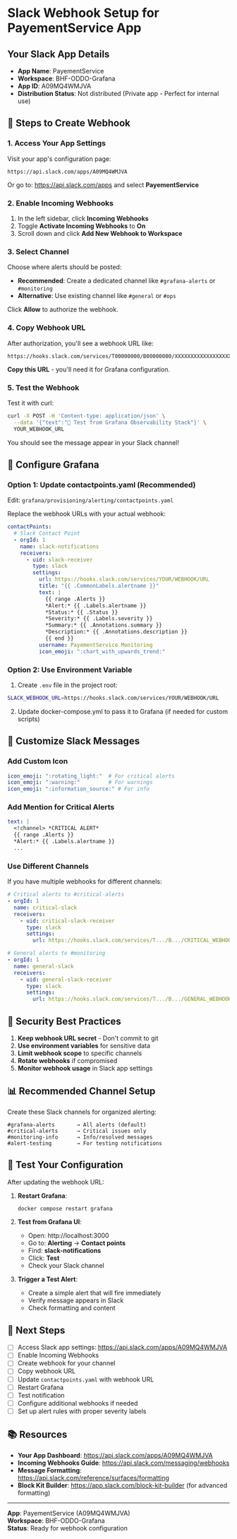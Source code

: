 # Slack Webhook Setup for PayementService App

## Your Slack App Details
- **App Name**: PayementService
- **Workspace**: BHF-ODDO-Grafana
- **App ID**: A09MQ4WMJVA
- **Distribution Status**: Not distributed (Private app - Perfect for internal use)

## 📝 Steps to Create Webhook

### 1. Access Your App Settings

Visit your app's configuration page:
```
https://api.slack.com/apps/A09MQ4WMJVA
```

Or go to: https://api.slack.com/apps and select **PayementService**

### 2. Enable Incoming Webhooks

1. In the left sidebar, click **Incoming Webhooks**
2. Toggle **Activate Incoming Webhooks** to **On**
3. Scroll down and click **Add New Webhook to Workspace**

### 3. Select Channel

Choose where alerts should be posted:
- **Recommended**: Create a dedicated channel like `#grafana-alerts` or `#monitoring`
- **Alternative**: Use existing channel like `#general` or `#ops`

Click **Allow** to authorize the webhook.

### 4. Copy Webhook URL

After authorization, you'll see a webhook URL like:
```
https://hooks.slack.com/services/T00000000/B00000000/XXXXXXXXXXXXXXXXXXXX
```

**Copy this URL** - you'll need it for Grafana configuration.

### 5. Test the Webhook

Test it with curl:
```bash
curl -X POST -H 'Content-type: application/json' \
  --data '{"text":"🎉 Test from Grafana Observability Stack"}' \
  YOUR_WEBHOOK_URL
```

You should see the message appear in your Slack channel!

## 🔧 Configure Grafana

### Option 1: Update contactpoints.yaml (Recommended)

Edit: `grafana/provisioning/alerting/contactpoints.yaml`

Replace the webhook URLs with your actual webhook:

```yaml
contactPoints:
  # Slack Contact Point
  - orgId: 1
    name: slack-notifications
    receivers:
      - uid: slack-receiver
        type: slack
        settings:
          url: https://hooks.slack.com/services/YOUR/WEBHOOK/URL
          title: "{{ .CommonLabels.alertname }}"
          text: |
            {{ range .Alerts }}
            *Alert:* {{ .Labels.alertname }}
            *Status:* {{ .Status }}
            *Severity:* {{ .Labels.severity }}
            *Summary:* {{ .Annotations.summary }}
            *Description:* {{ .Annotations.description }}
            {{ end }}
          username: PayementService Monitoring
          icon_emoji: ":chart_with_upwards_trend:"
```

### Option 2: Use Environment Variable

1. Create `.env` file in the project root:
```bash
SLACK_WEBHOOK_URL=https://hooks.slack.com/services/YOUR/WEBHOOK/URL
```

2. Update docker-compose.yml to pass it to Grafana (if needed for custom scripts)

## 🎨 Customize Slack Messages

### Add Custom Icon
```yaml
icon_emoji: ":rotating_light:"  # For critical alerts
icon_emoji: ":warning:"         # For warnings
icon_emoji: ":information_source:" # For info
```

### Add Mention for Critical Alerts
```yaml
text: |
  <!channel> *CRITICAL ALERT*
  {{ range .Alerts }}
  *Alert:* {{ .Labels.alertname }}
  ...
```

### Use Different Channels
If you have multiple webhooks for different channels:
```yaml
# Critical alerts to #critical-alerts
- orgId: 1
  name: critical-slack
  receivers:
    - uid: critical-slack-receiver
      type: slack
      settings:
        url: https://hooks.slack.com/services/T.../B.../CRITICAL_WEBHOOK

# General alerts to #monitoring
- orgId: 1
  name: general-slack
  receivers:
    - uid: general-slack-receiver
      type: slack
      settings:
        url: https://hooks.slack.com/services/T.../B.../GENERAL_WEBHOOK
```

## 🔐 Security Best Practices

1. **Keep webhook URL secret** - Don't commit to git
2. **Use environment variables** for sensitive data
3. **Limit webhook scope** to specific channels
4. **Rotate webhooks** if compromised
5. **Monitor webhook usage** in Slack app settings

## 📊 Recommended Channel Setup

Create these Slack channels for organized alerting:

```
#grafana-alerts       → All alerts (default)
#critical-alerts      → Critical issues only
#monitoring-info      → Info/resolved messages
#alert-testing        → For testing notifications
```

## 🧪 Test Your Configuration

After updating the webhook URL:

1. **Restart Grafana**:
   ```bash
   docker compose restart grafana
   ```

2. **Test from Grafana UI**:
   - Open: http://localhost:3000
   - Go to: **Alerting** → **Contact points**
   - Find: **slack-notifications**
   - Click: **Test**
   - Check your Slack channel

3. **Trigger a Test Alert**:
   - Create a simple alert that will fire immediately
   - Verify message appears in Slack
   - Check formatting and content

## 🎯 Next Steps

- [ ] Access Slack app settings: https://api.slack.com/apps/A09MQ4WMJVA
- [ ] Enable Incoming Webhooks
- [ ] Create webhook for your channel
- [ ] Copy webhook URL
- [ ] Update `contactpoints.yaml` with webhook URL
- [ ] Restart Grafana
- [ ] Test notification
- [ ] Configure additional webhooks if needed
- [ ] Set up alert rules with proper severity labels

## 📚 Resources

- **Your App Dashboard**: https://api.slack.com/apps/A09MQ4WMJVA
- **Incoming Webhooks Guide**: https://api.slack.com/messaging/webhooks
- **Message Formatting**: https://api.slack.com/reference/surfaces/formatting
- **Block Kit Builder**: https://app.slack.com/block-kit-builder (for advanced formatting)

---

**App**: PayementService (A09MQ4WMJVA)  
**Workspace**: BHF-ODDO-Grafana  
**Status**: Ready for webhook configuration
